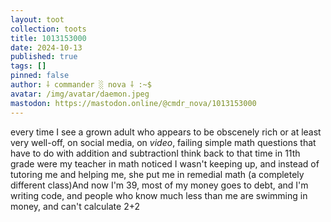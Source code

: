 ```yaml
---
layout: toot
collection: toots
title: 1013153000
date: 2024-10-13
published: true
tags: []
pinned: false
author: ⸸ commander ░ nova ⸸ :~$
avatar: /img/avatar/daemon.jpeg
mastodon: https://mastodon.online/@cmdr_nova/1013153000
---
```


every time I see a grown adult who appears to be obscenely rich or at least very well-off, on social media, on _video_, failing simple math questions that have to do with addition and subtractionI think back to that time in 11th grade were my teacher in math noticed I wasn't keeping up, and instead of tutoring me and helping me, she put me in remedial math (a completely different class)And now I'm 39, most of my money goes to debt, and I'm writing code, and people who know much less than me are swimming in money, and can't calculate 2+2
